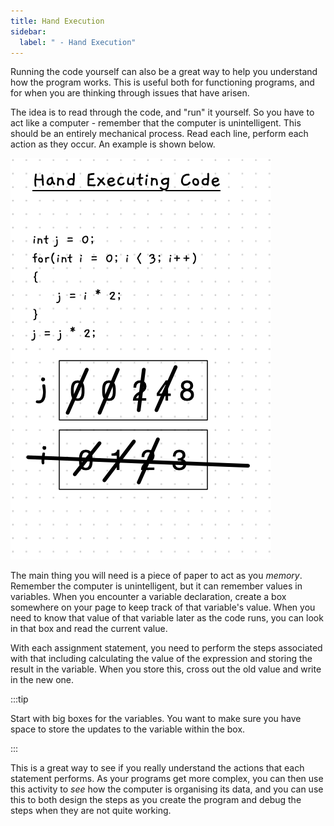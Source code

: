 ```yaml
---
title: Hand Execution
sidebar:
  label: " - Hand Execution"
---
```


Running the code yourself can also be a great way to help you understand how the program works. This is useful both for functioning programs, and for when you are thinking through issues that have arisen.

The idea is to read through the code, and "run" it yourself. So you have to act like a computer - remember that the computer is unintelligent. This should be an entirely mechanical process. Read each line, perform each action as they occur. An example is shown below.

![An example of hand execution](./images/hand-execution.png)

The main thing you will need is a piece of paper to act as you *memory*. Remember the computer is unintelligent, but it can remember values in variables. When you encounter a variable declaration, create a box somewhere on your page to keep track of that variable's value. When you need to know that value of that variable later as the code runs, you can look in that box and read the current value.

With each assignment statement, you need to perform the steps associated with that including calculating the value of the expression and storing the result in the variable. When you store this, cross out the old value and write in the new one.

:::tip

Start with big boxes for the variables. You want to make sure you have space to store the updates to the variable within the box.

:::

This is a great way to see if you really understand the actions that each statement performs. As your programs get more complex, you can then use this activity to *see* how the computer is organising its data, and you can use this to both design the steps as you create the program and debug the steps when they are not quite working.
